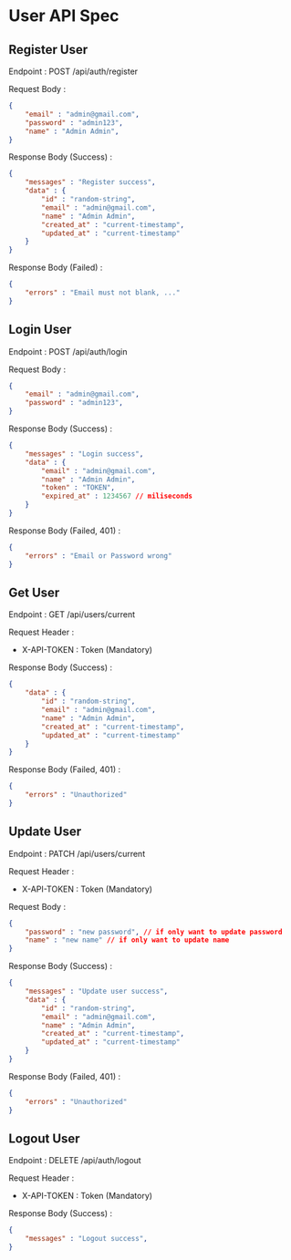 # User API Spec

## Register User

Endpoint : POST /api/auth/register

Request Body :

```json
{
    "email" : "admin@gmail.com",
    "password" : "admin123",
    "name" : "Admin Admin",
}
```

Response Body (Success) :

```json
{
    "messages" : "Register success",
    "data" : {
        "id" : "random-string",
        "email" : "admin@gmail.com",
        "name" : "Admin Admin",
        "created_at" : "current-timestamp",
        "updated_at" : "current-timestamp"
    }
}
```

Response Body (Failed) :

```json
{
    "errors" : "Email must not blank, ..."
}
```

## Login User

Endpoint : POST /api/auth/login

Request Body :

```json
{
    "email" : "admin@gmail.com",
    "password" : "admin123",
}
```

Response Body (Success) :

```json
{
    "messages" : "Login success",
    "data" : {
        "email" : "admin@gmail.com",
        "name" : "Admin Admin",
        "token" : "TOKEN",
        "expired_at" : 1234567 // miliseconds
    }
}
```

Response Body (Failed, 401) :

```json
{
    "errors" : "Email or Password wrong"
}
```

## Get User

Endpoint : GET /api/users/current

Request Header :

- X-API-TOKEN : Token (Mandatory)

Response Body (Success) :

```json
{
    "data" : {
        "id" : "random-string",
        "email" : "admin@gmail.com",
        "name" : "Admin Admin",
        "created_at" : "current-timestamp",
        "updated_at" : "current-timestamp"
    }
}
```

Response Body (Failed, 401) :

```json
{
    "errors" : "Unauthorized"
}
```

## Update User

Endpoint : PATCH /api/users/current

Request Header :

- X-API-TOKEN : Token (Mandatory)

Request Body :

```json
{
    "password" : "new password", // if only want to update password
    "name" : "new name" // if only want to update name
}
```

Response Body (Success) :

```json
{
    "messages" : "Update user success",
    "data" : {
        "id" : "random-string",
        "email" : "admin@gmail.com",
        "name" : "Admin Admin",
        "created_at" : "current-timestamp",
        "updated_at" : "current-timestamp"
    }
}
```

Response Body (Failed, 401) :

```json
{
    "errors" : "Unauthorized"
}
```

## Logout User

Endpoint : DELETE /api/auth/logout

Request Header :

- X-API-TOKEN : Token (Mandatory)

Response Body (Success) :

```json
{
    "messages" : "Logout success",
}
```